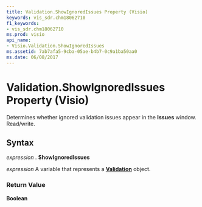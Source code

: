 ```yaml
---
title: Validation.ShowIgnoredIssues Property (Visio)
keywords: vis_sdr.chm18062710
f1_keywords:
- vis_sdr.chm18062710
ms.prod: visio
api_name:
- Visio.Validation.ShowIgnoredIssues
ms.assetid: 7ab7afa5-9cba-05ae-b4b7-0c9a1ba50aa0
ms.date: 06/08/2017
---
```



# Validation.ShowIgnoredIssues Property (Visio)

Determines whether ignored validation issues appear in the  **Issues** window. Read/write.


## Syntax

 _expression_ . **ShowIgnoredIssues**

 _expression_ A variable that represents a **[Validation](Visio.Validation.md)** object.


### Return Value

 **Boolean**


